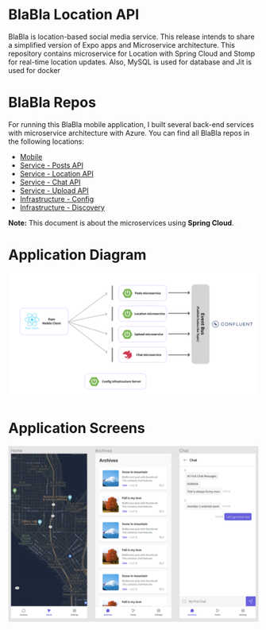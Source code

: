 # BlaBla Location API

BlaBla is location-based social media service. This release intends to share a simplified version of Expo apps and Microservice architecture. This repository contains microservice for Location with Spring Cloud and Stomp for real-time location updates. Also, MySQL is used for database and Jit is used for docker

# BlaBla Repos

For running this BlaBla mobile application, I built several back-end services with microservice architecture with Azure. You
can find all BlaBla repos in the following locations:

- [Mobile](https://github.com/JaeWangL/blabla-mobile)
- [Service - Posts API](https://github.com/JaeWangL/blabla-api-posts)
- [Service - Location API](https://github.com/JaeWangL/blabla-api-location)
- [Service - Chat API](https://github.com/JaeWangL/blabla-api-chat)
- [Service - Upload API](https://github.com/JaeWangL/blabla-api-upload)
- [Infrastructure - Config](https://github.com/JaeWangL/blabla-infra-config)
- [Infrastructure - Discovery](https://github.com/JaeWangL/blabla-infra-discovery)

**Note:** This document is about the microservices using **Spring Cloud**.

# Application Diagram

<p align="center">
<img src="Documents/Images/Diagram.png"/>
</p>

# Application Screens

<p align="center">
<img src="Documents/Images/Screens.png"/>
</p>
